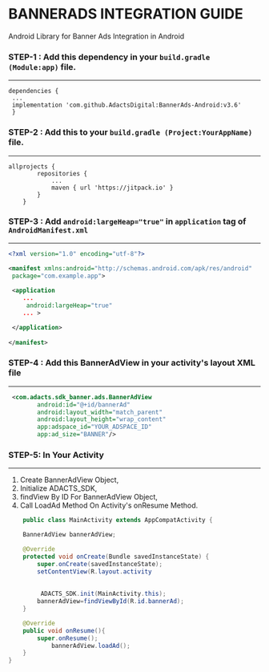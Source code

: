 # BANNERADS INTEGRATION GUIDE

Android Library for Banner Ads Integration in Android

### STEP-1 : Add this dependency in your `build.gradle (Module:app)` file.
------------------------------------------------------------------------------------------------------------------------------


```
dependencies {
 ...
 implementation 'com.github.AdactsDigital:BannerAds-Android:v3.6'
 }
```

### STEP-2 : Add this to your `build.gradle (Project:YourAppName)` file.
------------------------------------------------------------------------------------------------------------------------------

```
allprojects {
		repositories {
			...
			maven { url 'https://jitpack.io' }
		}
	}
```

### STEP-3 :  Add `android:largeHeap="true"` in `application` tag of `AndroidManifest.xml` 
------------------------------------------------------------------------------------------------------------------------------

   ```xml
   <?xml version="1.0" encoding="utf-8"?>
   
   <manifest xmlns:android="http://schemas.android.com/apk/res/android"
    package="com.example.app">
      
    <application
       ...
        android:largeHeap="true"
       ... >

    </application>
    
  </manifest>
   ```
   
### STEP-4 : Add this BannerAdView in your activity's layout XML file
---------------------------------------------------------------------
```xml
 <com.adacts.sdk_banner.ads.BannerAdView
        android:id="@+id/bannerAd"
        android:layout_width="match_parent"
        android:layout_height="wrap_content"
        app:adspace_id="YOUR_ADSPACE_ID"  
        app:ad_size="BANNER"/>
```

### STEP-5: In Your Activity
---------------------------------------------------------------------

 1. Create BannerAdView Object, 
 2. Initialize ADACTS_SDK,
 3. findView By ID For BannerAdView Object,
 4. Call LoadAd Method On Activity's onResume Method.


```java
    public class MainActivity extends AppCompatActivity {

    BannerAdView bannerAdView;

    @Override
    protected void onCreate(Bundle savedInstanceState) {
        super.onCreate(savedInstanceState);
        setContentView(R.layout.activity
        
        
         ADACTS_SDK.init(MainActivity.this);
        bannerAdView=findViewById(R.id.bannerAd);
    }

    @Override
    public void onResume(){
        super.onResume();
            bannerAdView.loadAd();
    }
}
```
